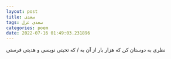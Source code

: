 ```yaml
---
layout: post
title: سعدی
tags: سعدی غزل
categories: poem
date: 2022-07-16 01:49:03.231896
---
```


نظری به دوستان کن که هزار بار از آن به / که تحیتی نویسی و هدیتی فرستی